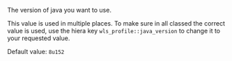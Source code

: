 The version of java you want to use.

This value is used in multiple places. To make sure in all classed the correct value is used, use the hiera key `wls_profile::java_version` to change it to your requested value.

Default value: `8u152`

